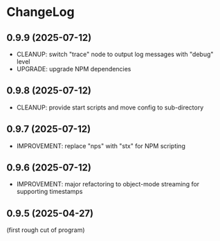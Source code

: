 
ChangeLog
=========

0.9.9 (2025-07-12)
------------------

- CLEANUP: switch "trace" node to output log messages with "debug" level
- UPGRADE: upgrade NPM dependencies

0.9.8 (2025-07-12)
------------------

- CLEANUP: provide start scripts and move config to sub-directory

0.9.7 (2025-07-12)
------------------

- IMPROVEMENT: replace "nps" with "stx" for NPM scripting

0.9.6 (2025-07-12)
------------------

- IMPROVEMENT: major refactoring to object-mode streaming for supporting timestamps

0.9.5 (2025-04-27)
------------------

(first rough cut of program)

